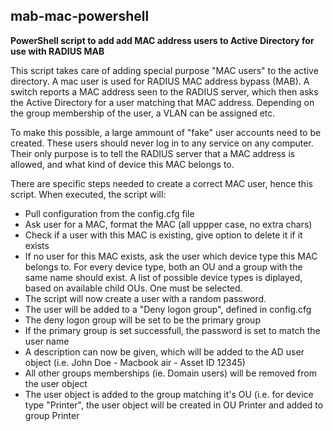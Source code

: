 ## mab-mac-powershell
**PowerShell script to add add MAC address users to Active Directory for use with RADIUS MAB**

This script takes care of adding special purpose "MAC users" to the active directory. A mac user is used for RADIUS MAC address bypass (MAB). A switch reports a MAC address seen to the RADIUS server, which then asks the Active Directory for a user matching that MAC address. Depending on the group membership of the user, a VLAN can be assigned etc.

To make this possible, a large ammount of "fake" user accounts need to be created. These users should never log in to any service on any computer. Their only purpose is to tell the RADIUS server that a MAC address is allowed, and what kind of device this MAC belongs to.

There are specific steps needed to create a correct MAC user, hence this script.
When executed, the script will:

- Pull configuration from the config.cfg file
- Ask user for a MAC, format the MAC (all uppper case, no extra chars)
- Check if a user with this MAC is existing, give option to delete it if it exists
- If no user for this MAC exists, ask the user which device type this MAC belongs to. For every device type, both an OU and a group with the same name should exist. A list of possible device types is diplayed, based on available child OUs. One must be selected.
- The script will now create a user with a random password.
- The user will be added to a "Deny logon group", defined in config.cfg
- The deny logon group will be set to be the primary group
- If the primary group is set successfull, the password is set to match the user name
- A description can now be given, which will be added to the AD user object (i.e. John Doe - Macbook air - Asset ID 12345)
- All other groups memberships (ie. Domain users) will be removed from the user object
- The user object is added to the group matching it's OU (i.e. for device type "Printer", the user object will be created in OU Printer and added to group Printer


